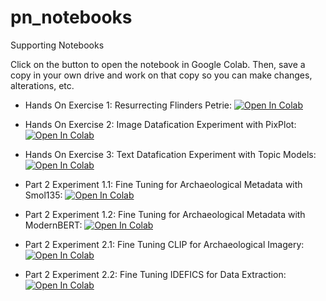 # pn_notebooks
Supporting Notebooks

Click on the button to open the notebook in Google Colab. Then, save a copy in your own drive and work on that copy so you can make changes, alterations, etc.

- Hands On Exercise 1: Resurrecting Flinders Petrie: [![Open In Colab](https://colab.research.google.com/assets/colab-badge.svg)](https://colab.research.google.com/github/shawngraham/pn_notebooks/blob/main/1_hands_on_1_flinders_petrie.ipynb)

- Hands On Exercise 2: Image Datafication Experiment with PixPlot: [![Open In Colab](https://colab.research.google.com/assets/colab-badge.svg)](https://colab.research.google.com/github/shawngraham/pn_notebooks/blob/main/1_hands_on_2_image_datafication_experiment.ipynb)

- Hands On Exercise 3: Text Datafication Experiment with Topic Models: [![Open In Colab](https://colab.research.google.com/assets/colab-badge.svg)](https://colab.research.google.com/github/shawngraham/pn_notebooks/blob/main/1_hands_on_3_generated_text_as_infographic_of_its_training.ipynb)

- Part 2 Experiment 1.1: Fine Tuning for Archaeological Metadata with Smol135: [![Open In Colab](https://colab.research.google.com/assets/colab-badge.svg)](https://colab.research.google.com/github/shawngraham/pn_notebooks/blob/main/2_experiment_1_fine_tune_smol135_for_archaeological_report_metadata.ipynb)

- Part 2 Experiment 1.2: Fine Tuning for Archaeological Metadata with ModernBERT: [![Open In Colab](https://colab.research.google.com/assets/colab-badge.svg)](https://colab.research.google.com/github/shawngraham/pn_notebooks/blob/main/2_experiment_1_part2_modernBERT_experiment.ipynb)

- Part 2 Experiment 2.1: Fine Tuning CLIP for Archaeological Imagery: [![Open In Colab](https://colab.research.google.com/assets/colab-badge.svg)](https://colab.research.google.com/github/shawngraham/pn_notebooks/blob/main/2_experiment_2_finetune_clip_on_archaeological_imagery.ipynb)

- Part 2 Experiment 2.2: Fine Tuning IDEFICS for Data Extraction: [![Open In Colab](https://colab.research.google.com/assets/colab-badge.svg)](https://colab.research.google.com/github/shawngraham/pn_notebooks/blob/main/2_experiment_2_part_2_finetune_multimodal_model.ipynb)

